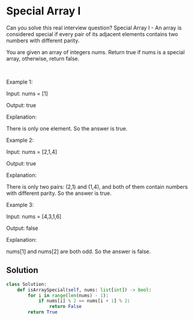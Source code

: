 # Special Array I

Can you solve this real interview question? Special Array I - An array is considered special if every pair of its adjacent elements contains two numbers with different parity.

You are given an array of integers nums. Return true if nums is a special array, otherwise, return false.

 

Example 1:

Input: nums = [1]

Output: true

Explanation:

There is only one element. So the answer is true.

Example 2:

Input: nums = [2,1,4]

Output: true

Explanation:

There is only two pairs: (2,1) and (1,4), and both of them contain numbers with different parity. So the answer is true.

Example 3:

Input: nums = [4,3,1,6]

Output: false

Explanation:
 
nums[1] and nums[2] are both odd. So the answer is false.

## Solution
```py
class Solution:
    def isArraySpecial(self, nums: list[int]) -> bool:
        for i in range(len(nums) - 1):
            if nums[i] % 2 == nums[i + 1] % 2:
                return False
        return True
```
